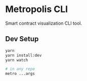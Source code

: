 # Metropolis CLI

Smart contract visualization CLI tool.

## Dev Setup

```bash
yarn
yarn install:dev
yarn watch

# in any repo
metro ...args
```
